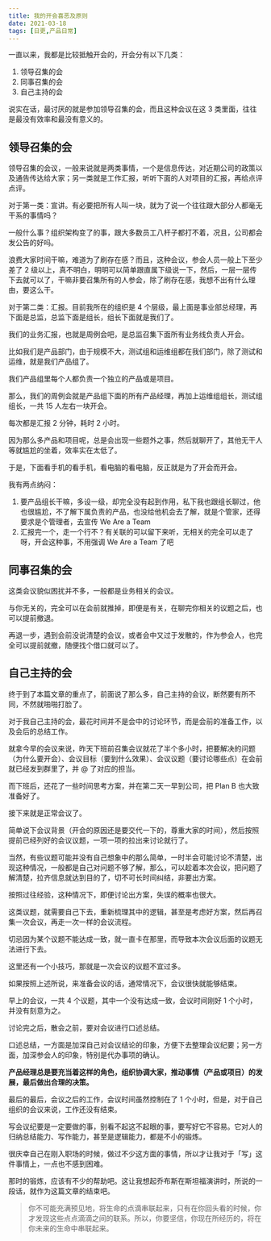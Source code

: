 ```yaml
---
title: 我的开会喜恶及原则
date: 2021-03-18
tags: [日更,产品日常]
---
```


一直以来，我都是比较抵触开会的，开会分有以下几类：

1. 领导召集的会
2. 同事召集的会
3. 自己主持的会
<!-- more -->
说实在话，最讨厌的就是参加领导召集的会，而且这种会议在这 3 类里面，往往是最没有效率和最没有意义的。

## 领导召集的会
领导召集的会议，一般来说就是两类事情，一个是信息传达，对近期公司的政策以及通告传达给大家；另一类就是工作汇报，听听下面的人对项目的汇报，再给点评点评。

对于第一类：宣讲。有必要把所有人叫一块，就为了说一个往往跟大部分人都毫无干系的事情吗？

一般什么事？组织架构变了的事，跟大多数员工八杆子都打不着，况且，公司都会发公告的好吗。

浪费大家时间干嘛，难道为了刷存在感？而且，这种会议，参会人员一般上下至少差了 2 级以上，真不明白，明明可以简单跟直属下级说一下，然后，一层一层传下去就可以了，干嘛非要召集所有的人参会，除了刷存在感，我想不出有什么理由，要这么干。

对于第二类：汇报。目前我所在的组织是 4 个层级，最上面是事业部总经理，再下面是总监，总监下面是组长，组长下面就是我们了。

我们的业务汇报，也就是周例会吧，是总监召集下面所有业务线负责人开会。

比如我们是产品部门，由于规模不大，测试组和运维组都在我们部门，除了测试和运维，就是我们产品组了。

我们产品组里每个人都负责一个独立的产品或是项目。

那么，我们的周例会就是产品组下面的所有产品经理，再加上运维组组长，测试组组长，一共 15 人左右一块开会。

每次都是汇报 2 分钟，耗时 2 小时。

因为那么多产品和项目呢，总是会出现一些题外之事，然后就聊开了，其他无干人等就尴尬的坐着，效率实在太低了。

于是，下面看手机的看手机，看电脑的看电脑，反正就是为了开会而开会。

我有两点纳闷：
1. 要产品组长干嘛，多设一级，却完全没有起到作用，私下我也跟组长聊过，他也很尴尬，不了解下属负责的产品，也没给他机会去了解，就是个管家，还得要求是个管理者，去宣传 We Are a Team
2. 汇报完一个，走一个行不？有关联的可以留下来听，无相关的完全可以走了呀，开会这种事，不用强调 We Are a Team 了吧

## 同事召集的会
这类会议貌似困扰并不多，一般都是业务相关的会议。

与你无关的，完全可以在会前就推掉，即便是有关，在聊完你相关的议题之后，也可以提前撤退。

再退一步，遇到会前没说清楚的会议，或者会中又过于发散的，作为参会人，也完全可以提前就撤，随便找个借口就可以了。

## 自己主持的会
终于到了本篇文章的重点了，前面说了那么多，自己主持的会议，断然要有所不同，不然就啪啪打脸了。

对于我自己主持的会，最花时间并不是会中的讨论环节，而是会前的准备工作，以及会后的总结工作。

就拿今早的会议来说，昨天下班前召集会议就花了半个多小时，把要解决的问题（为什么要开会）、会议目标（要到什么效果）、会议议题（要讨论哪些点）在会前就已经发到群里了，并 @ 了对应的担当。

而下班后，还花了一些时间思考方案，并在第二天一早到公司，把 Plan B 也大致准备好了。

接下来就是正常会议了。

简单说下会议背景（开会的原因还是要交代一下的，尊重大家的时间），然后按照提前已经列好的会议议题，一项一项的拉出来讨论就行了。

当然，有些议题可能并没有自己想象中的那么简单，一时半会可能讨论不清楚，出现这种情况，一般都是自己对问题不够了解，那么，可以趁着本次会议，把问题了解清楚，拉齐信息就达到目的了，切不可长时间纠结，非要出方案。

按照过往经验，这种情况下，即便讨论出方案，失误的概率也很大。

这类议题，就需要自己下去，重新梳理其中的逻辑，甚至是考虑好方案，然后再召集一次会议，再走一次一样的会议流程。

切忌因为某个议题不能达成一致，就一直卡在那里，而导致本次会议后面的议题无法进行下去。

这里还有一个小技巧，那就是一次会议的议题不宜过多。

如果按照上述所说，来准备会议的话，通常情况下，会议很快就能够结束。

早上的会议，一共 4 个议题，其中一个没有达成一致，会议时间刚好 1 个小时，并没有刻意为之。

讨论完之后，散会之前，要对会议进行口述总结。

口述总结，一方面是加深自己对会议结论的印象，方便下去整理会议纪要；另一方面，加深参会人的印象，特别是代办事项的确认。

**产品经理总是要充当着这样的角色，组织协调大家，推动事情（产品或项目）的发展，最后做出合理的决策。**

最后的最后，会议之后的工作，会议时间虽然控制在了 1 个小时，但是，对于自己组织的会议来说，工作还没有结束。

写会议纪要是一定要做的事，别看不起这不起眼的事，要写好它不容易。它对人的归纳总结能力、写作能力，甚至是逻辑能力，都是不小的锻炼。

很庆幸自己在刚入职场的时候，做过不少这方面的事情，所以才让我对于「写」这件事情上，一点也不感到困难。

那时的锻炼，应该有不少的帮助吧。这让我想起乔布斯在斯坦福演讲时，所说的一段话，就作为这篇文章的结束吧。

> 你不可能充满预见地，将生命的点滴串联起来，只有在你回头看的时候，你才发现这些点点滴滴之间的联系。所以，你要坚信，你现在所经历的，将在你未来的生命中串联起来。